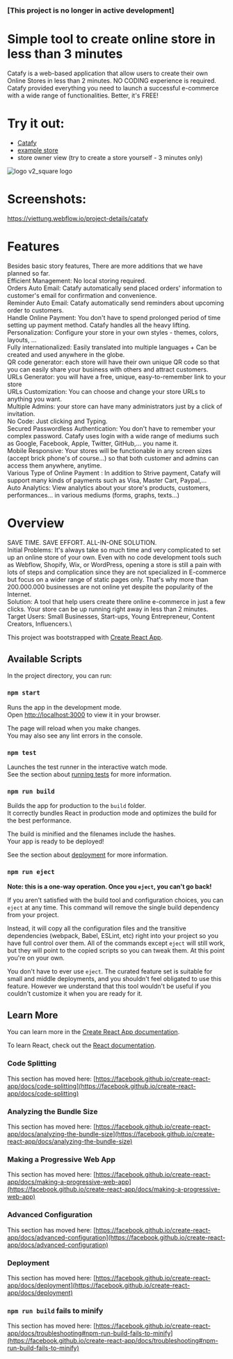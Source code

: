 ### [This project is no longer in active development]
# Simple tool to create online store in less than 3 minutes
Catafy is a web-based application that allow users to create their own Online Stores in less than 2 minutes. NO CODING experience is required. Catafy provided everything you need to launch a successful e-commerce with a wide range of functionalities. Better, it's FREE!

# Try it out:
- [Catafy](https://tungvietle.github.io/CATAFYv3/)
- [example store](https://tungvietle.github.io/CATAFYv3/#/hacker)
- store owner view (try to create a store yourself - 3 minutes only)


![logo v2_square logo](https://github.com/TungVietLe/CATAFY3.0/assets/99946449/44dcbc64-5b85-41d1-bccb-8f88fcead164)
# Screenshots:
https://viettung.webflow.io/project-details/catafy

# Features
Besides basic story features, There are more additions that we have planned so far.\
Efficient Management: No local storing required.\
Orders Auto Email: Catafy automatically send placed orders' information to customer's email for confirmation and convenience.\
Reminder Auto Email: Catafy automatically send reminders about upcoming order to customers.\
Handle Online Payment: You don't have to spend prolonged period of time setting up payment method. Catafy handles all the heavy lifting.\
Personalization: Configure your store in your own styles - themes, colors, layouts, ...\
Fully internationalized: Easily translated into multiple languages + Can be created and used anywhere in the globe.\
QR code generator: each store will have their own unique QR code so that you can easily share your business with others and attract customers.\
URLs Generator: you will have a free, unique, easy-to-remember link to your store\
URLs Customization: You can choose and change your store URLs to anything you want.\
Multiple Admins: your store can have many administrators just by a click of invitation.\
No Code: Just clicking and Typing.\
Secured Passwordless Authentication: You don't have to remember your complex password. Catafy uses login with a wide range of mediums such as Google, Facebook, Apple, Twitter, GitHub,... you name it.\
Mobile Responsive: Your stores will be functionable in any screen sizes (accept brick phone's of course...) so that both customer and admins can access them anywhere, anytime.\
Various Type of Online Payment <Upcoming>: In addition to Strive payment, Catafy will support many kinds of payments such as Visa, Master Cart, Paypal,...\
Auto Analytics: View analytics about your store's products, customers, performances... in various mediums (forms, graphs, texts...)


# Overview
SAVE TIME. SAVE EFFORT. ALL-IN-ONE SOLUTION.\
Initial Problems: It's always take so much time and very complicated to set up an online store of your own. Even with no code development tools such as Webflow, Shopify, Wix, or WordPress, opening a store is still a pain with lots of steps and complication since they are not specialized in E-commerce but focus on a wider range of static pages only. That's why more than 200.000.000 businesses are not online yet despite the popularity of the Internet.\
Solution: A tool that help users create there online e-commerce in just a few clicks. Your store can be up running right away in less than 2 minutes.\
Target Users: Small Businesses, Start-ups, Young Entrepreneur, Content Creators, Influencers.\

This project was bootstrapped with [Create React App](https://github.com/facebook/create-react-app).





## Available Scripts

In the project directory, you can run:

### `npm start`

Runs the app in the development mode.\
Open [http://localhost:3000](http://localhost:3000) to view it in your browser.

The page will reload when you make changes.\
You may also see any lint errors in the console.

### `npm test`

Launches the test runner in the interactive watch mode.\
See the section about [running tests](https://facebook.github.io/create-react-app/docs/running-tests) for more information.

### `npm run build`

Builds the app for production to the `build` folder.\
It correctly bundles React in production mode and optimizes the build for the best performance.

The build is minified and the filenames include the hashes.\
Your app is ready to be deployed!

See the section about [deployment](https://facebook.github.io/create-react-app/docs/deployment) for more information.

### `npm run eject`

**Note: this is a one-way operation. Once you `eject`, you can't go back!**

If you aren't satisfied with the build tool and configuration choices, you can `eject` at any time. This command will remove the single build dependency from your project.

Instead, it will copy all the configuration files and the transitive dependencies (webpack, Babel, ESLint, etc) right into your project so you have full control over them. All of the commands except `eject` will still work, but they will point to the copied scripts so you can tweak them. At this point you're on your own.

You don't have to ever use `eject`. The curated feature set is suitable for small and middle deployments, and you shouldn't feel obligated to use this feature. However we understand that this tool wouldn't be useful if you couldn't customize it when you are ready for it.

## Learn More

You can learn more in the [Create React App documentation](https://facebook.github.io/create-react-app/docs/getting-started).

To learn React, check out the [React documentation](https://reactjs.org/).

### Code Splitting

This section has moved here: [https://facebook.github.io/create-react-app/docs/code-splitting](https://facebook.github.io/create-react-app/docs/code-splitting)

### Analyzing the Bundle Size

This section has moved here: [https://facebook.github.io/create-react-app/docs/analyzing-the-bundle-size](https://facebook.github.io/create-react-app/docs/analyzing-the-bundle-size)

### Making a Progressive Web App

This section has moved here: [https://facebook.github.io/create-react-app/docs/making-a-progressive-web-app](https://facebook.github.io/create-react-app/docs/making-a-progressive-web-app)

### Advanced Configuration

This section has moved here: [https://facebook.github.io/create-react-app/docs/advanced-configuration](https://facebook.github.io/create-react-app/docs/advanced-configuration)

### Deployment

This section has moved here: [https://facebook.github.io/create-react-app/docs/deployment](https://facebook.github.io/create-react-app/docs/deployment)

### `npm run build` fails to minify

This section has moved here: [https://facebook.github.io/create-react-app/docs/troubleshooting#npm-run-build-fails-to-minify](https://facebook.github.io/create-react-app/docs/troubleshooting#npm-run-build-fails-to-minify)
